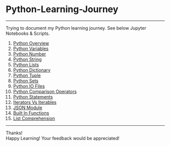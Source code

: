 # Python-Learning-Journey
---

Trying to document my Python learning journey. See below Jupyter Notebooks & Scripts.

01. [Python Overview](https://github.com/shobhit-singh/Python-Learning-Journey/blob/master/PythonOverview.md)
02. [Python Variables](https://github.com/shobhit-singh/Python-Learning-Journey/blob/master/PythonVariables.ipynb)
03. [Python Number](https://github.com/shobhit-singh/Python-Learning-Journey/blob/master/PythonNumber.ipynb)
04. [Python String](https://github.com/shobhit-singh/Python-Learning-Journey/blob/master/PythonString.ipynb)
05. [Python Lists](https://github.com/shobhit-singh/Python-Learning-Journey/blob/master/PythonLists.ipynb)
06. [Python Dictionary](https://github.com/shobhit-singh/Python-Learning-Journey/blob/master/PythonDictionary.ipynb)
07. [Python Tuple](https://github.com/shobhit-singh/Python-Learning-Journey/blob/master/PythonTuple.ipynb)
08. [Python Sets](https://github.com/shobhit-singh/Python-Learning-Journey/blob/master/PythonSets.ipynb)
09. [Python IO Files](https://github.com/shobhit-singh/Python-Learning-Journey/blob/master/InputOutputFiles.ipynb)
10. [Python Comparison Operators](https://github.com/shobhit-singh/Python-Learning-Journey/blob/master/ComparisonOperators.ipynb)
11. [Python Statements](https://github.com/shobhit-singh/Python-Learning-Journey/blob/master/PythonStatements.ipynb)
12. [Iterators Vs Iterables](https://github.com/shobhit-singh/Python-Learning-Journey/blob/master/IteratorsVsIterables.ipynb)
13. [JSON Module](https://github.com/shobhit-singh/Python-Learning-Journey/blob/master/JsonModule.py)
14. [Built In Functions](https://github.com/shobhit-singh/Python-Learning-Journey/blob/master/BuiltInFunctions.ipynb)
15. [List Comprehension](https://github.com/shobhit-singh/Python-Learning-Journey/blob/master/PythonListComprehension.ipynb)
---
Thanks!
<br>
Happy Learning! Your feedback would be appreciated! <br>
